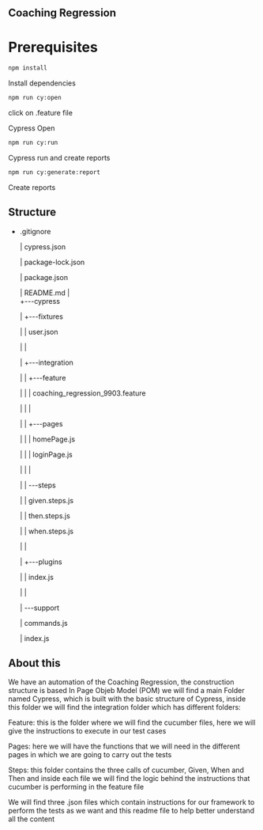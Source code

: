## Coaching Regression

# Prerequisites

```bash
npm install
```

Install dependencies

```bash
npm run cy:open
```

click on .feature file

Cypress Open

```bash
npm run cy:run
```

Cypress run and create reports

```bash
npm run cy:generate:report
```

Create reports

## Structure

- .gitignore

  | cypress.json

  | package-lock.json

  | package.json

  | README.md
  |  
  +---cypress

  | +---fixtures

  | | user.json

  | |

  | +---integration

  | | +---feature

  | | | coaching_regression_9903.feature

  | | |

  | | +---pages

  | | | homePage.js

  | | | loginPage.js

  | | |

  | | \---steps

  | | given.steps.js

  | | then.steps.js

  | | when.steps.js

  | |

  | +---plugins

  | | index.js

  | |

  | \---support

  | commands.js

  | index.js

## About this

We have an automation of the Coaching Regression, the construction structure is based
In Page Objeb Model (POM) we will find a main Folder named Cypress, which is built with the basic structure of Cypress, inside this folder we will find the integration folder which has different folders:

Feature: this is the folder where we will find the cucumber files, here we will give the instructions to execute in our test cases

Pages: here we will have the functions that we will need in the different pages in which we are going to carry out the tests

Steps: this folder contains the three calls of cucumber, Given, When and Then and inside each file we will find the logic behind the instructions that cucumber is performing in the feature file

We will find three .json files which contain instructions for our framework to perform the tests as we want and this readme file to help better understand all the content
